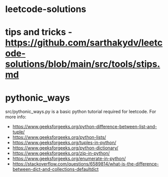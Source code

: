 # leetcode-solutions

# tips and tricks - https://github.com/sarthakydv/leetcode-solutions/blob/main/src/tools/stips.md

# pythonic_ways
src/pythonic_ways.py is a basic python tutorial required for leetcode.
For more info:
- https://www.geeksforgeeks.org/python-difference-between-list-and-tuple/
- https://www.geeksforgeeks.org/python-lists/
- https://www.geeksforgeeks.org/tuples-in-python/
- https://www.geeksforgeeks.org/python-dictionary/
- https://www.geeksforgeeks.org/zip-in-python/
- https://www.geeksforgeeks.org/enumerate-in-python/
- https://stackoverflow.com/questions/6589814/what-is-the-difference-between-dict-and-collections-defaultdict
